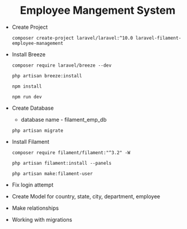 <h1 align="center">Employee Mangement System</h1>

- Create Project
    ```
    composer create-project laravel/laravel:^10.0 laravel-filament-employee-management
    ```

- Install Breeze
    ```
    composer require laravel/breeze --dev
    ```
    ```
    php artisan breeze:install
    ```
    ```
    npm install
    ```
    ```
    npm run dev
    ```
- Create Database
    - database name - filament_emp_db
    ```
    php artisan migrate
    ```
- Install Filament
    ```
    composer require filament/filament:"^3.2" -W
    ```
    ```
    php artisan filament:install --panels
    ```
    ```
    php artisan make:filament-user
    ```


- Fix login attempt
- Create Model for country, state, city, department, employee
- Make relationships
- Working with migrations
